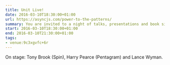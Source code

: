 ```yaml
---
title: Unit Live!
date: 2016-03-10T18:30:00+01:00
url: https://asyncjs.com/power-to-the-patterns/
summary: You are invited to a night of talks, presentations and book signings. We've taken over Logan Hall to celebrate the publication of three Unit Editions titles. Join us for a night of thought provoking and entertaining presentations by leading designers, and the chance to buy signed copies of Unit Editions titles.
start: 2016-03-10T18:30:00+01:00
end: 2016-03-10T21:30:00+01:00
tags:
- venue:9c3xgvfc+6r
---
```

On stage: Tony Brook (Spin), Harry Pearce (Pentagram) and Lance Wyman.
